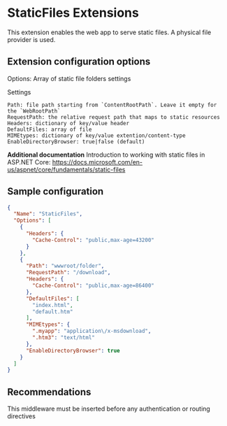 ﻿# StaticFiles Extensions

This extension enables the web app to serve static files. A physical file provider is used.

## Extension configuration options

Options: Array of static file folders settings

Settings

	Path: file path starting from `ContentRootPath`. Leave it empty for the `WebRootPath`
	RequestPath: the relative request path that maps to static resources
	Headers: dictionary of key/value header
	DefaultFiles: array of file
	MIMEtypes: dictionary of key/value extention/content-type
	EnableDirectoryBrowser: true|false (default)

**Additional documentation** Introduction to working with static files in ASP.NET Core:	https://docs.microsoft.com/en-us/aspnet/core/fundamentals/static-files

## Sample configuration

```json
{
  "Name": "StaticFiles",
  "Options": [
    {
      "Headers": {
        "Cache-Control": "public,max-age=43200"
      }
    },
    {
      "Path": "wwwroot/folder",
      "RequestPath": "/download",
      "Headers": {
        "Cache-Control": "public,max-age=86400"
      },
      "DefaultFiles": [
        "index.html",
        "default.htm"
      ],
      "MIMEtypes": {
        ".myapp": "application\/x-msdownload",
        ".htm3": "text/html"
      },
      "EnableDirectoryBrowser": true
    }
  ]
}
```

## Recommendations

This middleware must be inserted before any authentication or routing directives